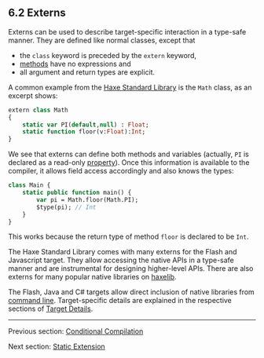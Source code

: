 ## 6.2 Externs

Externs can be used to describe target-specific interaction in a type-safe manner. They are defined like normal classes, except that



* the `class` keyword is preceded by the `extern` keyword,
* [methods](class-field-method.md) have no expressions and
* all argument and return types are explicit.



A common example from the [Haxe Standard Library](std.md) is the `Math` class, as an excerpt shows:

```haxe
extern class Math
{
	static var PI(default,null) : Float;
	static function floor(v:Float):Int;
}
```

We see that externs can define both methods and variables (actually, `PI` is declared as a read-only [property](class-field-property.md)). Once this information is available to the compiler, it allows field access accordingly and also knows the types:

```haxe
class Main {
	static public function main() {
		var pi = Math.floor(Math.PI);
		$type(pi); // Int
	}
}
```

This works because the return type of method `floor` is declared to be `Int`.

The Haxe Standard Library comes with many externs for the Flash and Javascript target. They allow accessing the native APIs in a type-safe manner and are instrumental for designing higher-level APIs. There are also externs for many popular native libraries on [haxelib](haxelib.md).

The Flash, Java and C# targets allow direct inclusion of native libraries from [command line](compiler-reference.md). Target-specific details are explained in the respective sections of [Target Details](target-details.md).

---

Previous section: [Conditional Compilation](lf-condition-compilation.md)

Next section: [Static Extension](lf-static-extension.md)